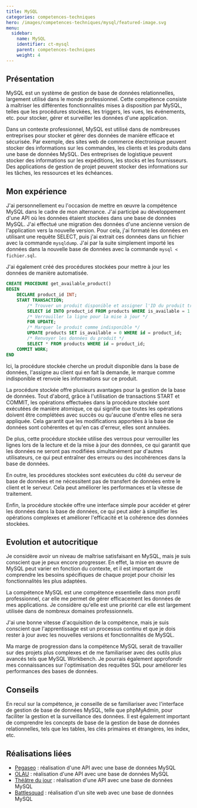 ```yaml
---
title: MySQL
categories: competences-techniques
hero: /images/competences-techniques/mysql/featured-image.svg
menu:
  sidebar:
    name: MySQL
    identifier: ct-mysql
    parent: competences-techniques
    weight: 4
---
```


## Présentation
MySQL est un système de gestion de base de données relationnelles, largement utilisé dans le monde professionnel. Cette compétence consiste à maîtriser les différentes fonctionnalités mises à disposition par MySQL, telles que les procédures stockées, les triggers, les vues, les événements, etc. pour stocker, gérer et surveiller les données d'une application.

Dans un contexte professionnel, MySQL est utilisé dans de nombreuses entreprises pour stocker et gérer des données de manière efficace et sécurisée. Par exemple, des sites web de commerce électronique peuvent stocker des informations sur les commandes, les clients et les produits dans une base de données MySQL. Des entreprises de logistique peuvent stocker des informations sur les expéditions, les stocks et les fournisseurs. Des applications de gestion de projet peuvent stocker des informations sur les tâches, les ressources et les échéances.

## Mon expérience
J'ai personnellement eu l'occasion de mettre en œuvre la compétence MySQL dans le cadre de mon alternance. J'ai participé au développement d'une API où les données étaient stockées dans une base de données MySQL. J'ai effectué une migration des données d'une ancienne version de l'application vers la nouvelle version. Pour cela, j'ai formaté les données en utilisant une requête SELECT, puis j'ai extrait ces données dans un fichier avec la commande `mysqldump`. J'ai par la suite simplement importé les données dans la nouvelle base de données avec la commande `mysql < fichier.sql`.

J'ai également créé des procédures stockées pour mettre à jour les données de manière 
automatisée.
```sql
CREATE PROCEDURE get_available_product()
BEGIN
    DECLARE product_id INT;
    START TRANSACTION;
        /* Trouver un produit disponible et assigner l'ID du produit trouvé à la variable product_id */
        SELECT id INTO product_id FROM products WHERE is_available = 1 AND quantity > 0 LIMIT 1
        /* Verrouiller la ligne pour la mise à jour */
        FOR UPDATE;
        /* Marquer le produit comme indisponible */
        UPDATE products SET is_available = 0 WHERE id = product_id;
        /* Renvoyer les données du produit */
        SELECT * FROM products WHERE id = product_id;
    COMMIT WORK;
END
```
Ici, la procédure stockée cherche un produit disponible dans la base de données, l'assigne au client qui en fait la demande, le marque comme indisponible et renvoie les informations sur ce produit.

La procédure stockée offre plusieurs avantages pour la gestion de la base de données. Tout d'abord, grâce à l'utilisation de transactions START et COMMIT, les opérations effectuées dans la procédure stockée sont exécutées de manière atomique, ce qui signifie que toutes les opérations doivent être complétées avec succès ou qu'aucune d'entre elles ne sera appliquée. Cela garantit que les modifications apportées à la base de données sont cohérentes et qu'en cas d'erreur, elles sont annulées.

De plus, cette procédure stockée utilise des verrous pour verrouiller les lignes lors de la lecture et de la mise à jour des données, ce qui garantit que les données ne seront pas modifiées simultanément par d'autres utilisateurs, ce qui peut entraîner des erreurs ou des incohérences dans la base de données.

En outre, les procédures stockées sont exécutées du côté du serveur de base de données et ne nécessitent pas de transfert de données entre le client et le serveur. Cela peut améliorer les performances et la vitesse de traitement.

Enfin, la procédure stockée offre une interface simple pour accéder et gérer les données dans la base de données, ce qui peut aider à simplifier les opérations complexes et améliorer l'efficacité et la cohérence des données stockées.

## Evolution et autocritique
Je considère avoir un niveau de maîtrise satisfaisant en MySQL, mais je suis conscient que je peux encore progresser. En effet, la mise en œuvre de MySQL peut varier en fonction du contexte, et il est important de comprendre les besoins spécifiques de chaque projet pour choisir les fonctionnalités les plus adaptées.

La compétence MySQL est une compétence essentielle dans mon profil professionnel, car elle me permet de gérer efficacement les données de mes applications. Je considère qu'elle est une priorité car elle est largement utilisée dans de nombreux domaines professionnels.

J'ai une bonne vitesse d'acquisition de la compétence, mais je suis conscient que l'apprentissage est un processus continu et que je dois rester à jour avec les nouvelles versions et fonctionnalités de MySQL.

Ma marge de progression dans la compétence MySQL serait de travailler sur des projets plus complexes et de me familiariser avec des outils plus avancés tels que MySQL Workbench. Je pourrais également approfondir mes connaissances sur l'optimisation des requêtes SQL pour améliorer les performances des bases de données.

## Conseils
En recul sur la compétence, je conseille de se familiariser avec l'interface de gestion de base de données MySQL, telle que phpMyAdmin, pour faciliter la gestion et la surveillance des données. Il est également important de comprendre les concepts de base de la gestion de base de données relationnelles, tels que les tables, les clés primaires et étrangères, les index, etc.

## Réalisations liées
- [Pegaseo](/posts/realisations/pegaseo) : réalisation d'une API avec une base de données MySQL
- [OLAU](/posts/realisations/olau) : réalisation d'une API avec une base de données MySQL
- [Théâtre du jour](/posts/realisations/theatre-du-jour) : réalisation d'une API avec une base de données MySQL
- [Battlesquad](/posts/realisations/battlesquad) : réalisation d'un site web avec une base de données MySQL
